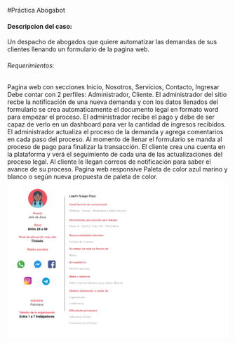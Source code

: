 #Práctica Abogabot

#### Descripcion del caso:

Un despacho de abogados que quiere automatizar las demandas de sus clientes llenando un formulario de la pagina web.

###### Requerimientos:

Pagina web con secciones Inicio, Nosotros, Servicios, Contacto, Ingresar
Debe contar con 2 perfiles: Administrador, Cliente.
El administrador del sitio recbe la notificación de una nueva demanda y con los datos llenados del formulario se crea automaticamente el documento legal en formato word para empezar el proceso.
El administrador recibe el pago y debe de ser capaz de verlo en un dashboard para ver la cantidad de ingresos recibidos.
El administrador actualiza el proceso de la demanda y agrega comentarios en cada paso del proceso.
Al momento de llenar el formulario se manda al proceso de pago para finalizar la transacción.
El cliente crea una cuenta en la plataforma y verá el seguimiento de cada una de las actualizaciones del proceso legal.
Al cliente le llegan correos de notificación para saber el avance de su proceso.
Pagina web responsive
Paleta de color azul marino y blanco o según nueva propuesta de paleta de color.
![](https://github.com/CristhianDesposorio/PracticaAbogabot/blob/main/2.-persona_page-0001.jpg)
